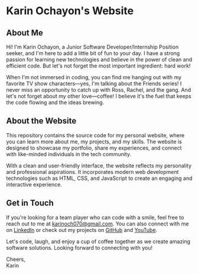 # Karin Ochayon's Website

## About Me
Hi! I'm Karin Ochayon, a Junior Software Developer/Internship Position seeker, and I'm here to add a little bit of fun to your day. I have a strong passion for learning new technologies and believe in the power of clean and efficient code. But let's not forget the most important ingredient: hard work!

When I'm not immersed in coding, you can find me hanging out with my favorite TV show characters—yes, I'm talking about the Friends series! I never miss an opportunity to catch up with Ross, Rachel, and the gang. And let's not forget about my other love—coffee! I believe it's the fuel that keeps the code flowing and the ideas brewing.

## About the Website
This repository contains the source code for my personal website, where you can learn more about me, my projects, and my skills. The website is designed to showcase my portfolio, share my experiences, and connect with like-minded individuals in the tech community.

With a clean and user-friendly interface, the website reflects my personality and professional aspirations. It incorporates modern web development technologies such as HTML, CSS, and JavaScript to create an engaging and interactive experience.

## Get in Touch
If you're looking for a team player who can code with a smile, feel free to reach out to me at karinoch070@gmail.com.
You can also connect with me on [LinkedIn](https://www.linkedin.com/in/karin-ochayon-%D7%A7%D7%90%D7%A8%D7%99%D7%9F-%D7%90%D7%95%D7%97%D7%99%D7%95%D7%9F-873785201/) or check out my projects on [GitHub](https://github.com/KarinOchayon070) and [YouTube](https://www.youtube.com/channel/UCB9kY-eCAMy0yonJmgCUU2Q).

Let's code, laugh, and enjoy a cup of coffee together as we create amazing software solutions. Looking forward to connecting with you!

Cheers,  
Karin